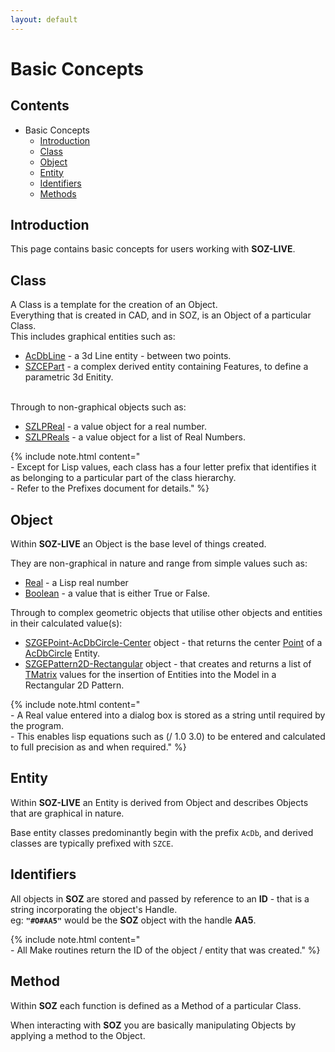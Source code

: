 ```yaml
---
layout: default
---
```


# Basic Concepts

## Contents

- Basic Concepts
  - [Introduction](#introduction)
  - [Class](#class)
  - [Object](#object)
  - [Entity](#entity)
  - [Identifiers](#identifiers)
  - [Methods](#methods)  
    

## Introduction

This page contains basic concepts for users working with **SOZ-LIVE**.  


## Class

A Class is a template for the creation of an Object.  
Everything that is created in CAD, and in SOZ, is an Object of a particular Class.  
This includes graphical entities such as:

- [AcDbLine](/classes/AcDbLine.html) - a 3d Line entity - between two points.
- [SZCEPart](/classes/SZCEPart.html) - a complex derived entity containing Features, to define a parametric 3d Enitity.  

<br>
Through to non-graphical objects such as:

- [SZLPReal](/classes/SZLPReal.html) - a value object for a real number.
- [SZLPReals](/classes/SZLPReals.html) - a value object for a list of Real Numbers.

{% include note.html content="<br>- Except for Lisp values, each class has a four letter prefix that identifies it as belonging to a particular part of the class hierarchy.<br>- Refer to the Prefixes document for details." %}


## Object

Within **SOZ-LIVE** an Object is the base level of things created.

They are non-graphical in nature and range from simple values such as:

- [Real](/classes/Real.html) - a Lisp real number
- [Boolean](/classes/Boolean.html) - a value that is either True or False.

Through to complex geometric objects that utilise other objects and entities in their calculated value(s):

- [SZGEPoint-AcDbCircle-Center](/classes/SZGEPoint-AcDbCircle-Center.html) object - that returns the center [Point](/classes/Point.html) of a [AcDbCircle](/classes/AcDbCircle.html) Entity.
- [SZGEPattern2D-Rectangular](/classes/SZGEPattern2D-Rectangular.html) object - that creates and returns a list of [TMatrix](/classes/TMatrix.html) values for the insertion of Entities into the Model in a Rectangular 2D Pattern.  


{% include note.html content="<br>- A Real value entered into a dialog box is stored as a string until required by the program.<br>- This enables lisp equations such as (/ 1.0 3.0) to be entered and calculated to full precision as and when required." %}

## Entity

Within **SOZ-LIVE** an Entity is derived from Object and describes Objects that are graphical in nature.

Base entity classes predominantly begin with the prefix `AcDb`, and derived classes are typically prefixed with `SZCE`.


## Identifiers

All objects in **SOZ** are stored and passed by reference to an **ID** - that is a string incorporating the object's Handle.  
eg: **`"#O#AA5"`** would be the **SOZ** object with the handle **AA5**.

{% include note.html content="<br>- All Make routines return the ID of the object / entity that was created." %}

## Method

Within **SOZ** each function is defined as a Method of a particular Class.  

When interacting with **SOZ** you are basically manipulating Objects by applying a method to the Object.

